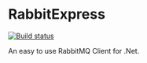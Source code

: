 # RabbitExpress

[![Build status](https://ci.appveyor.com/api/projects/status/85tk2tr8y5cqg4l8/branch/master?svg=true)](https://ci.appveyor.com/project/rwindegger/rabbitexpress/branch/master)

An easy to use RabbitMQ Client for .Net.
